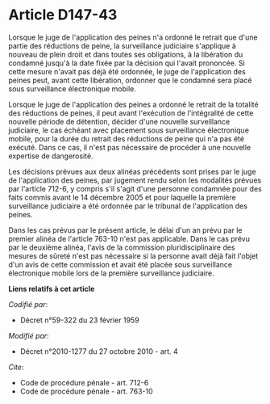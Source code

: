 # Article D147-43

Lorsque le juge de l'application des peines n'a ordonné le retrait que d'une partie des réductions de peine, la surveillance
judiciaire s'applique à nouveau de plein droit et dans toutes ses obligations, à la libération du condamné jusqu'à la date
fixée par la décision qui l'avait prononcée. Si cette mesure n'avait pas déjà été ordonnée, le juge de l'application des
peines peut, avant cette libération, ordonner que le condamné sera placé sous surveillance électronique mobile. 

Lorsque le juge de l'application des peines a ordonné le retrait de la totalité des réductions de peines, il peut avant
l'exécution de l'intégralité de cette nouvelle période de détention, décider d'une nouvelle surveillance judiciaire, le cas
échéant avec placement sous surveillance électronique mobile, pour la durée du retrait des réductions de peine qui n'a pas
été exécuté. Dans ce cas, il n'est pas nécessaire de procéder à une nouvelle expertise de dangerosité. 

Les décisions prévues aux deux alinéas précédents sont prises par le juge de l'application des peines, par jugement rendu
selon les modalités prévues par l'article 712-6, y compris s'il s'agit d'une personne condamnée pour des faits commis avant
le 14 décembre 2005 et pour laquelle la première surveillance judiciaire a été ordonnée par le tribunal de l'application des
peines. 

Dans les cas prévus par le présent article, le délai d'un an prévu par le premier alinéa de l'article 763-10 n'est pas
applicable. Dans le cas prévu par le deuxième alinéa, l'avis de la commission pluridisciplinaire des mesures de sûreté n'est
pas nécessaire si la personne avait déjà fait l'objet d'un avis de cette commission et avait été placée sous surveillance
électronique mobile lors de la première surveillance judiciaire.

**Liens relatifs à cet article**

_Codifié par_:

  - Décret n°59-322 du 23 février 1959

_Modifié par_:

  - Décret n°2010-1277 du 27 octobre 2010 - art. 4

_Cite_:

  - Code de procédure pénale - art. 712-6
  - Code de procédure pénale - art. 763-10
